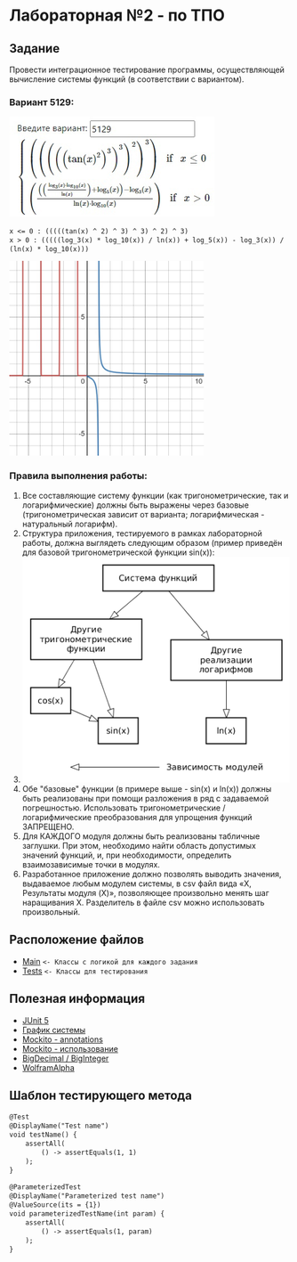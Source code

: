 # Лабораторная №2 - по ТПО 
## Задание
Провести интеграционное тестирование программы, осуществляющей вычисление системы функций (в соответствии с вариантом).

### Вариант 5129:

<img src="img/variant.jpg" alt="Variant Function"/>

```
x <= 0 : (((((tan(x) ^ 2) ^ 3) ^ 3) ^ 2) ^ 3)
x > 0 : (((((log_3(x) * log_10(x)) / ln(x)) + log_5(x)) - log_3(x)) / (ln(x) * log_10(x)))
```

<img src="img/FunSystem.jpg" alt="Graph Function" width="350px" />

### Правила выполнения работы:
1. Все составляющие систему функции (как тригонометрические, так и логарифмические) должны быть выражены через базовые (тригонометрическая зависит от варианта; логарифмическая - натуральный логарифм). 
2. Структура приложения, тестируемого в рамках лабораторной работы, должна выглядеть следующим образом (пример приведён для базовой тригонометрической функции sin(x)):  
3. <img src="img/example.png"  alt="Example"/>
4. Обе "базовые" функции (в примере выше - sin(x) и ln(x)) должны быть реализованы при помощи разложения в ряд с задаваемой погрешностью. Использовать тригонометрические / логарифмические преобразования для упрощения функций ЗАПРЕЩЕНО. 
5. Для КАЖДОГО модуля должны быть реализованы табличные заглушки. При этом, необходимо найти область допустимых значений функций, и, при необходимости, определить взаимозависимые точки в модулях. 
6. Разработанное приложение должно позволять выводить значения, выдаваемое любым модулем системы, в сsv файл вида «X, Результаты модуля (X)», позволяющее произвольно менять шаг наращивания Х. Разделитель в файле csv можно использовать произвольный.

## Расположение файлов
+ [Main](./src/main/java/com/krivonosovandmarkov) `<- Классы с логикой для каждого задания`
+ [Tests](./src/test/java/com/krivonosovandmarkov) `<- Классы для тестирования`

## Полезная информация
+ [JUnit 5](https://www.baeldung.com/parameterized-tests-junit-5)
+ [График системы](https://www.desmos.com/calculator/pa0j2wg3wb)
+ [Mockito - annotations](https://www.baeldung.com/mockito-annotations)
+ [Mockito - использование](https://java-online.ru/junit-mockito.xhtml)
+ [BigDecimal / BigInteger](https://metanit.com/java/tutorial/12.2.php)
+ [WolframAlpha](https://www.wolframalpha.com/)

## Шаблон тестирующего метода
```
@Test
@DisplayName("Test name")
void testName() {
    assertAll(
        () -> assertEquals(1, 1)
    );
}
```

```
@ParameterizedTest
@DisplayName("Parameterized test name")
@ValueSource(its = {1})
void parameterizedTestName(int param) {
    assertAll(
        () -> assertEquals(1, param)
    );
}
```